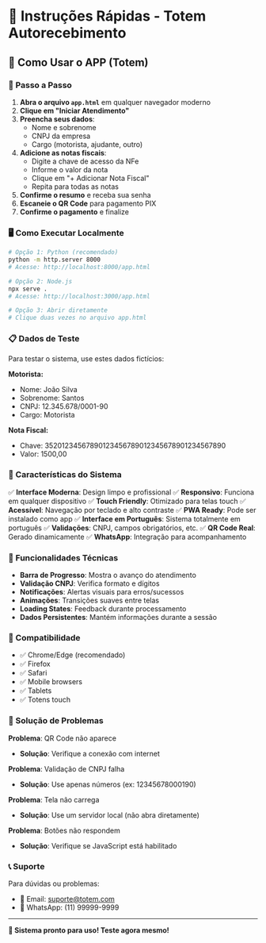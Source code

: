 # 🚀 Instruções Rápidas - Totem Autorecebimento

## 📱 Como Usar o APP (Totem)

### 🎯 Passo a Passo

1. **Abra o arquivo `app.html`** em qualquer navegador moderno
2. **Clique em "Iniciar Atendimento"**
4. **Preencha seus dados**:
   - Nome e sobrenome
   - CNPJ da empresa
   - Cargo (motorista, ajudante, outro)
5. **Adicione as notas fiscais**:
   - Digite a chave de acesso da NFe
   - Informe o valor da nota
   - Clique em "+ Adicionar Nota Fiscal"
   - Repita para todas as notas
6. **Confirme o resumo** e receba sua senha
7. **Escaneie o QR Code** para pagamento PIX
8. **Confirme o pagamento** e finalize

### 🖥️ Como Executar Localmente

```bash
# Opção 1: Python (recomendado)
python -m http.server 8000
# Acesse: http://localhost:8000/app.html

# Opção 2: Node.js
npx serve .
# Acesse: http://localhost:3000/app.html

# Opção 3: Abrir diretamente
# Clique duas vezes no arquivo app.html
```

### 📋 Dados de Teste

Para testar o sistema, use estes dados fictícios:

**Motorista:**
- Nome: João Silva
- Sobrenome: Santos
- CNPJ: 12.345.678/0001-90
- Cargo: Motorista

**Nota Fiscal:**
- Chave: 35201234567890123456789012345678901234567890
- Valor: 1500,00

### 🎨 Características do Sistema

✅ **Interface Moderna**: Design limpo e profissional
✅ **Responsivo**: Funciona em qualquer dispositivo
✅ **Touch Friendly**: Otimizado para telas touch
✅ **Acessível**: Navegação por teclado e alto contraste
✅ **PWA Ready**: Pode ser instalado como app
✅ **Interface em Português**: Sistema totalmente em português
✅ **Validações**: CNPJ, campos obrigatórios, etc.
✅ **QR Code Real**: Gerado dinamicamente
✅ **WhatsApp**: Integração para acompanhamento

### 🔧 Funcionalidades Técnicas

- **Barra de Progresso**: Mostra o avanço do atendimento
- **Validação CNPJ**: Verifica formato e dígitos
- **Notificações**: Alertas visuais para erros/sucessos
- **Animações**: Transições suaves entre telas
- **Loading States**: Feedback durante processamento
- **Dados Persistentes**: Mantém informações durante a sessão

### 📱 Compatibilidade

- ✅ Chrome/Edge (recomendado)
- ✅ Firefox
- ✅ Safari
- ✅ Mobile browsers
- ✅ Tablets
- ✅ Totens touch

### 🚨 Solução de Problemas

**Problema**: QR Code não aparece
- **Solução**: Verifique a conexão com internet

**Problema**: Validação de CNPJ falha
- **Solução**: Use apenas números (ex: 12345678000190)

**Problema**: Tela não carrega
- **Solução**: Use um servidor local (não abra diretamente)

**Problema**: Botões não respondem
- **Solução**: Verifique se JavaScript está habilitado

### 📞 Suporte

Para dúvidas ou problemas:
- 📧 Email: suporte@totem.com
- 📱 WhatsApp: (11) 99999-9999

---

**🎉 Sistema pronto para uso! Teste agora mesmo!** 